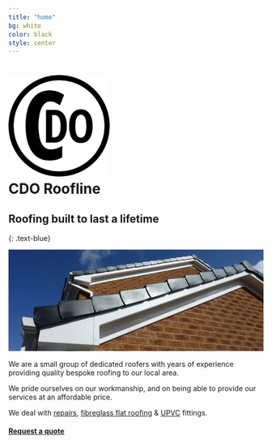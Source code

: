 ```yaml
---
title: "home"
bg: white
color: black
style: center
---
```


<h1>
  <div class="sectiondivider-big"> 
	  <img src="img/logoNoText.png" alt="CDO Roofline" title="CDO Roofline" />
    </div>
	  <span class="inlineblock">CDO Roofline</span>
</h1>


## Roofing built to last a lifetime
{: .text-blue}

<img class="row full column"  src="img/roof1.jpg" alt="roof1" title="roof1" />

We are a small group of dedicated roofers with years of experience providing quality bespoke roofing to our local area.

We pride ourselves on our workmanship, and on being able to provide our services at an affordable price.

We deal with [repairs](#repairs), [fibreglass flat roofing](#fibreglass) & [UPVC](#upvc) fittings.

#### [Request a quote](#contact)
